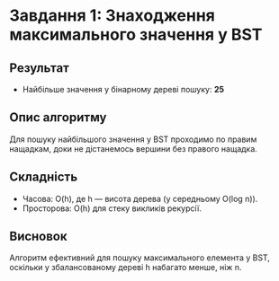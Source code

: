 # Завдання 1: Знаходження максимального значення у BST

## Результат
- Найбільше значення у бінарному дереві пошуку: **25**

## Опис алгоритму
Для пошуку найбільшого значення у BST проходимо по правим нащадкам, доки не дістанемось вершини без правого нащадка.

## Складність
- Часова: O(h), де h — висота дерева (у середньому O(log n)).
- Просторова: O(h) для стеку викликів рекурсії.

## Висновок
Алгоритм ефективний для пошуку максимального елемента у BST, оскільки у збалансованому дереві h набагато менше, ніж n.